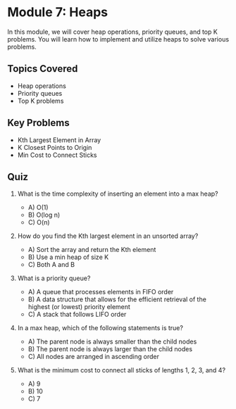 # Module 7: Heaps

In this module, we will cover heap operations, priority queues, and top K problems. You will learn how to implement and utilize heaps to solve various problems.

## Topics Covered
- Heap operations
- Priority queues
- Top K problems

## Key Problems
- Kth Largest Element in Array
- K Closest Points to Origin
- Min Cost to Connect Sticks

## Quiz

1. What is the time complexity of inserting an element into a max heap?
   - A) O(1)
   - B) O(log n)
   - C) O(n)

2. How do you find the Kth largest element in an unsorted array?
   - A) Sort the array and return the Kth element
   - B) Use a min heap of size K
   - C) Both A and B

3. What is a priority queue?
   - A) A queue that processes elements in FIFO order
   - B) A data structure that allows for the efficient retrieval of the highest (or lowest) priority element
   - C) A stack that follows LIFO order

4. In a max heap, which of the following statements is true?
   - A) The parent node is always smaller than the child nodes
   - B) The parent node is always larger than the child nodes
   - C) All nodes are arranged in ascending order

5. What is the minimum cost to connect all sticks of lengths 1, 2, 3, and 4?
   - A) 9
   - B) 10
   - C) 7
